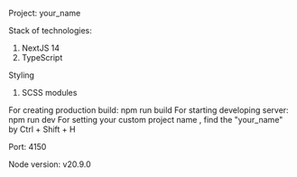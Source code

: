 Project: your_name

Stack of technologies:

1. NextJS 14
2. TypeScript

Styling

1. SCSS modules

For creating production build: npm run build
For starting developing server: npm run dev
For setting your custom project name , find the "your_name" by Ctrl + Shift + H

Port: 4150

Node version: v20.9.0
